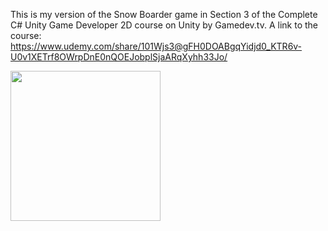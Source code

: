 This is my version of the Snow Boarder game in Section 3 of the Complete C# Unity Game Developer 2D course on Unity by Gamedev.tv. A link to the course: https://www.udemy.com/share/101Wjs3@gFH0DOABgqYidjd0_KTR6v-U0v1XETrf8OWrpDnE0nQOEJobplSjaARqXyhh33Jo/

<p style="display:flex">
    <a href="https://github.com/Kabir1240/Unity-Course-Section-3-Snow-Boarder">
        <img width=240 src="https://media.giphy.com/media/v1.Y2lkPTc5MGI3NjExeGY1engyODJ5aDFrcjZjdXV2NWxtbTNmOXNzdTBvZDB6aGtyejRqMyZlcD12MV9pbnRlcm5hbF9naWZfYnlfaWQmY3Q9Zw/v60dUaNMXNNPTvHsjC/giphy-downsized-large.gif" />
    </a>
</p>
